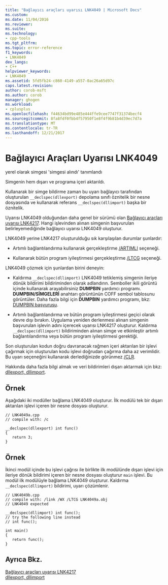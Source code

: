 ```yaml
---
title: "Bağlayıcı araçları uyarısı LNK4049 | Microsoft Docs"
ms.custom: 
ms.date: 11/04/2016
ms.reviewer: 
ms.suite: 
ms.technology:
- cpp-tools
ms.tgt_pltfrm: 
ms.topic: error-reference
f1_keywords:
- LNK4049
dev_langs:
- C++
helpviewer_keywords:
- LNK4049
ms.assetid: 5fd5fb24-c860-4149-a557-0ac26a65d97c
caps.latest.revision: 
author: corob-msft
ms.author: corob
manager: ghogen
ms.workload:
- cplusplus
ms.openlocfilehash: f44634bd99e485e444ffe9cee7747f31374becf4
ms.sourcegitcommit: 8fa8fdf0fbb4f57950f1e8f4f9b81b4d39ec7d7a
ms.translationtype: MT
ms.contentlocale: tr-TR
ms.lasthandoff: 12/21/2017
---
```

# <a name="linker-tools-warning-lnk4049"></a>Bağlayıcı Araçları Uyarısı LNK4049
yerel olarak simgesi 'simgesi alındı' tanımlandı  
  
 Simgenin hem dışarı ve programa içeri aktarıldı.  
  
 Kullanarak bir simge bildirme zaman bu uyarı bağlayıcı tarafından oluşturulan `__declspec(dllexport)` depolama sınıfı öznitelik bir nesne dosyasında ve kullanarak referans `__declspec(dllimport)` başka bir öznitelik.  
  
 Uyarısı LNK4049 olduğundan daha genel bir sürümü olan [Bağlayıcı araçları uyarısı LNK4217](../../error-messages/tool-errors/linker-tools-warning-lnk4217.md). Hangi işlevinden alınan simgenin başvurulan belirleyemediğinde bağlayıcı uyarısı LNK4049 oluşturur.  
  
 LNK4049 yerine LNK4217 oluşturulduğu sık karşılaşılan durumlar şunlardır:  
  
-   Artımlı bağlantılandırma kullanarak gerçekleştirme [/ARTIMLI](../../build/reference/incremental-link-incrementally.md) seçeneği.  
  
-   Kullanarak bütün program iyileştirmesi gerçekleştirme [/LTCG](../../build/reference/ltcg-link-time-code-generation.md) seçeneği.  
  
 LNK4049 çözmek için şunlardan birini deneyin:  
  
-   Kaldırma `__declspec(dllimport)` LNK4049 tetiklemiş simgenin ileriye dönük bildirimi bildiriminden olarak adlandırın. Semboller ikili görüntü içinde kullanarak arayabilirsiniz **DUMPBIN** yardımcı programı. **DUMPBIN/SİMGELERİ** anahtarı görüntünün COFF sembol tablosunu görüntüler. Daha fazla bilgi için **DUMPBIN** yardımcı programı, bkz: [DUMPBIN başvurusu](../../build/reference/dumpbin-reference.md).  
  
-   Artımlı bağlantılandırma ve bütün program iyileştirmesi geçici olarak devre dışı bırakın. Uygulama yeniden derlenmesi alınan simgenin başvurulan işlevin adını içerecek uyarısı LNK4217 oluşturur. Kaldırma `__declspec(dllimport)` bildiriminden alınan simge ve etkinleştir artımlı bağlantılandırma veya bütün program iyileştirmesi gerektiği.  
  
 Son oluşturulan kodun doğru davranacak rağmen içeri aktarılan bir işlevi çağırmak için oluşturulan kodu işlevi doğrudan çağırma daha az verimlidir. Bu uyarı seçeneğini kullanarak derlediğinizde görünmez [/CLR](../../build/reference/clr-common-language-runtime-compilation.md).  
  
 Hakkında daha fazla bilgi almak ve veri bildirimleri dışarı aktarmak için bkz: [dllexport, dllimport](../../cpp/dllexport-dllimport.md).  
  
## <a name="example"></a>Örnek  
 Aşağıdaki iki modüller bağlama LNK4049 oluşturur. İlk modülü tek bir dışarı aktarılan işlevi içeren bir nesne dosyası oluşturur.  
  
```  
// LNK4049a.cpp  
// compile with: /c  
  
__declspec(dllexport) int func()   
{  
   return 3;  
}  
```  
  
## <a name="example"></a>Örnek  
 İkinci modül içinde bu işlevi çağrısı ile birlikte ilk modülünde dışarı işlevi için ileriye dönük bildirimi içeren bir nesne dosyası oluşturur `main` işlevi. Bu modül ilk modülüyle bağlama LNK4049 oluşturur. Kaldırma `__declspec(dllimport)` bildirimi, uyarı çözümlenir.  
  
```  
// LNK4049b.cpp  
// compile with: /link /WX /LTCG LNK4049a.obj  
// LNK4049 expected  
  
__declspec(dllimport) int func();  
// try the following line instead  
// int func();  
  
int main()  
{  
   return func();  
}  
```  
  
## <a name="see-also"></a>Ayrıca Bkz.  
 [Bağlayıcı araçları uyarısı LNK4217](../../error-messages/tool-errors/linker-tools-warning-lnk4217.md)   
 [dllexport, dllimport](../../cpp/dllexport-dllimport.md)